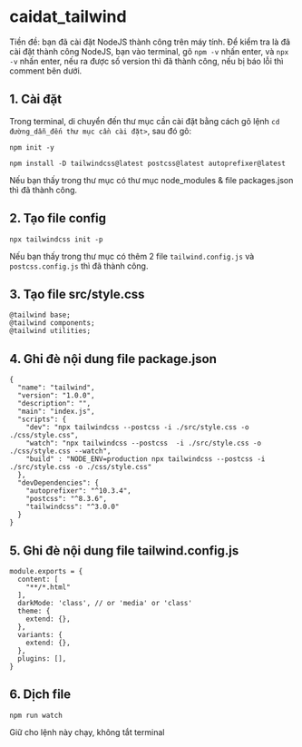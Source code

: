 # caidat_tailwind

Tiền đề: bạn đã cài đặt NodeJS thành công trên máy tính. Để kiểm tra là đã cài đặt thành công NodeJS, bạn vào terminal, gõ `npm -v` nhấn enter, và `npx -v` nhấn enter, nếu ra được số version thì đã thành công, nếu bị báo lỗi thì comment bên dưới.

## 1. Cài đặt

Trong terminal, di chuyển đến thư mục cần cài đặt bằng cách gõ lệnh `cd đường_dẫn_đến thư mục cần cài đặt>`, sau đó gõ:

`npm init -y`

`npm install -D tailwindcss@latest postcss@latest autoprefixer@latest`

Nếu bạn thấy trong thư mục có thư mục node_modules & file packages.json thì đã thành công.

## 2. Tạo file config

`npx tailwindcss init -p`

Nếu bạn thấy trong thư mục có thêm 2 file `tailwind.config.js` và `postcss.config.js` thì đã thành công.

## 3. Tạo file src/style.css

```
@tailwind base;
@tailwind components;
@tailwind utilities;
```

## 4. Ghi đè nội dung file package.json
```
{
  "name": "tailwind",
  "version": "1.0.0",
  "description": "",
  "main": "index.js",
  "scripts": {
    "dev": "npx tailwindcss --postcss -i ./src/style.css -o ./css/style.css",
    "watch": "npx tailwindcss --postcss  -i ./src/style.css -o ./css/style.css --watch",
    "build" : "NODE_ENV=production npx tailwindcss --postcss -i ./src/style.css -o ./css/style.css"
  },
  "devDependencies": {
    "autoprefixer": "^10.3.4",
    "postcss": "^8.3.6",
    "tailwindcss": "^3.0.0"
  }
}
```

## 5. Ghi đè nội dung file tailwind.config.js
```
module.exports = {
  content: [
    "**/*.html"
  ],
  darkMode: 'class', // or 'media' or 'class'
  theme: {
    extend: {},
  },
  variants: {
    extend: {},
  },
  plugins: [],
}
```

## 6. Dịch file

`npm run watch`

Giữ cho lệnh này chạy, không tắt terminal
